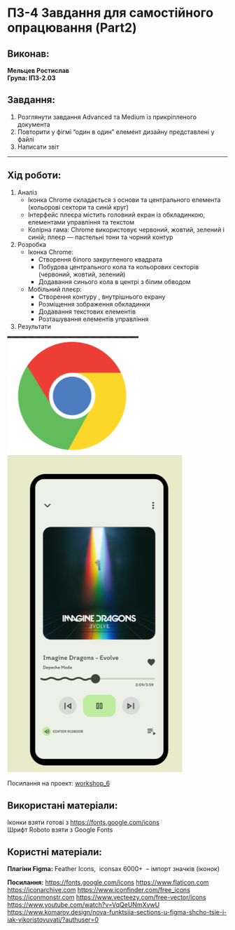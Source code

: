 # ПЗ-4 Завдання для самостійного опрацювання (Part2)
## Виконав:  
**Мельцев Ростислав**  
**Група: ІПЗ-2.03**  

## Завдання:
1. Розглянути завдання Advanced та Medium із прикріпленого документа
2. Повторити у фігмі “один в один” елемент дизайну представлені у файлі
3. Написати звіт

---

## Хід роботи:
1. Аналіз
    - Іконка Chrome складається з основи та центрального елемента (кольорові сектори та синій круг)
    - Інтерфейс плеєра містить головний екран із обкладинкою, елементами управління та текстом
    - Колірна гама: Chrome використовує червоний, жовтий, зелений і синій; плеєр — пастельні тони та чорний контур
2. Розробка
    - Іконка Chrome:
        - Створення білого закругленого квадрата
        - Побудова центрального кола та кольорових секторів (червоний, жовтий, зелений)
        - Додавання синього кола в центрі з білим обводом
    - Мобільний плеєр:
        - Створення контуру , внутрішнього  екрану
        - Розміщення зображення обкладинки
        - Додавання текстових елементів 
        - Розташування елементів управління 
3. Результати  
  <img src="images/logo-chrome.png" width="300px" />
  <img src="images/mobile.png" width="400px" />

  Посилання на проект: [workshop_6](https://www.figma.com/design/138qA0cYf1BYJHqAdRjfFp/Untitled?node-id=1-114&t=ziQL0nOA4rb7i3qb-1)

## Використані матеріали:
Іконки взяти готові з https://fonts.google.com/icons  
Шрифт Roboto взяти з Google Fonts

## Користні матеріали:
**Плагіни Figma:** 
Feather Icons,  iconsax 6000+  – імпорт значків (іконок)  

**Посилання:**
https://fonts.google.com/icons
https://www.flaticon.com
https://iconarchive.com
https://www.iconfinder.com/free_icons
https://iconmonstr.com
https://www.vecteezy.com/free-vector/icons
https://www.youtube.com/watch?v=VqQeUNmXvwU
https://www.komarov.design/nova-funktsiia-sections-u-figma-shcho-tsie-i-iak-vikoristovuvati/?authuser=0
